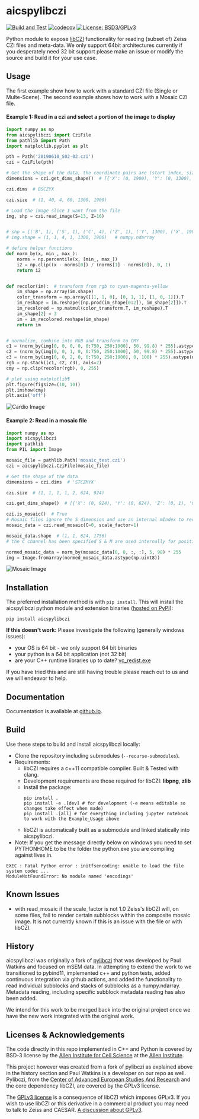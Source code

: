 # aicspylibczi

[![Build and Test](https://github.com/AllenCellModeling/aicspylibczi/actions/workflows/build-and-test.yml/badge.svg)](https://github.com/AllenCellModeling/aicspylibczi/actions/workflows/build-and-test.yml)
[![codecov](https://codecov.io/gh/AllenCellModeling/aicspylibczi/branch/main/graph/badge.svg)](https://codecov.io/gh/AllenCellModeling/aicspylibczi)
[![License: BSD3/GPLv3](https://img.shields.io/badge/License-BSD3/GPLv3-blue.svg)](https://github.com/AllenCellModeling/aicspylibczi/blob/main/LICENSE)

Python module to expose [libCZI](https://github.com/zeiss-microscopy/libCZI) functionality for reading (subset of) Zeiss
CZI files and meta-data. We only support 64bit architectures currently if you desperately need 32 bit support please make an issue or modify the source and build it for your use case.

## Usage

The first example show how to work with a standard CZI file (Single or Multe-Scene). The second example shows how to work with a Mosaic CZI file.

#### Example 1: Read in a czi and select a portion of the image to display

```python
import numpy as np
from aicspylibczi import CziFile
from pathlib import Path
import matplotlib.pyplot as plt

pth = Path('20190610_S02-02.czi')
czi = CziFile(pth)

# Get the shape of the data, the coordinate pairs are (start index, size)
dimensions = czi.get_dims_shape()  # [{'X': (0, 1900), 'Y': (0, 1300), 'Z': (0, 60), 'C': (0, 4), 'S': (0, 40), 'B': (0, 1)}]

czi.dims  # BSCZYX

czi.size  # (1, 40, 4, 60, 1300, 1900)

# Load the image slice I want from the file
img, shp = czi.read_image(S=13, Z=16)


# shp = [('B', 1), ('S', 1), ('C', 4), ('Z', 1), ('Y', 1300), ('X', 1900)]  # List[(Dimension, size), ...]
# img.shape = (1, 1, 4, 1, 1300, 1900)   # numpy.ndarray

# define helper functions
def norm_by(x, min_, max_):
    norms = np.percentile(x, [min_, max_])
    i2 = np.clip((x - norms[0]) / (norms[1] - norms[0]), 0, 1)
    return i2


def recolor(im):  # transform from rgb to cyan-magenta-yellow
    im_shape = np.array(im.shape)
    color_transform = np.array([[1, 1, 0], [0, 1, 1], [1, 0, 1]]).T
    im_reshape = im.reshape([np.prod(im_shape[0:2]), im_shape[2]]).T
    im_recolored = np.matmul(color_transform.T, im_reshape).T
    im_shape[2] = 3
    im = im_recolored.reshape(im_shape)
    return im


# normalize, combine into RGB and transform to CMY
c1 = (norm_by(img[0, 0, 0, 0, 0:750, 250:1000], 50, 99.8) * 255).astype(np.uint8)
c2 = (norm_by(img[0, 0, 1, 0, 0:750, 250:1000], 50, 99.8) * 255).astype(np.uint8)
c3 = (norm_by(img[0, 0, 2, 0, 0:750, 250:1000], 0, 100) * 255).astype(np.uint8)
rgb = np.stack((c1, c2, c3), axis=2)
cmy = np.clip(recolor(rgb), 0, 255)

# plot using matplotlib¶
plt.figure(figsize=(10, 10))
plt.imshow(cmy)
plt.axis('off')
```

![Cardio Image](images/cardio.png)

#### Example 2: Read in a mosaic file

```python
import numpy as np
import aicspylibczi
import pathlib
from PIL import Image

mosaic_file = pathlib.Path('mosaic_test.czi')
czi = aicspylibczi.CziFile(mosaic_file)

# Get the shape of the data
dimensions = czi.dims  # 'STCZMYX'

czi.size  # (1, 1, 1, 1, 2, 624, 924)

czi.get_dims_shape()  # [{'X': (0, 924), 'Y': (0, 624), 'Z': (0, 1), 'C': (0, 1), 'T': (0, 1), 'M': (0, 2), 'S': (0, 1)}]

czi.is_mosaic()  # True
# Mosaic files ignore the S dimension and use an internal mIndex to reconstruct, the scale factor allows one to generate a manageable image
mosaic_data = czi.read_mosaic(C=0, scale_factor=1)

mosaic_data.shape  # (1, 1, 624, 1756)
# the C channel has been specified S & M are used internally for position so this is (T, Z, Y, X)

normed_mosaic_data = norm_by(mosaic_data[0, 0, :, :], 5, 98) * 255
img = Image.fromarray(normed_mosaic_data.astype(np.uint8))
```

![Mosaic Image](images/mosaic.png)

## Installation

The preferred installation method is with `pip install`.
This will install the aicspylibczi python module and extension binaries ([hosted on PyPI](https://pypi.org/project/aicspylibczi/)):

`pip install aicspylibczi`

**If this doesn't work:** Please investigate the following (generally windows issues):

- your OS is 64 bit - we only support 64 bit binaries
- your python is a 64 bit application (not 32 bit)
- are your C++ runtime libraries up to date? [vc_redist.exe](https://aka.ms/vs/16/release/vc_redist.x64.exe)

If you have tried this and are still having trouble please reach out to us and we will endeavor to help.

## Documentation

Documentation is available at
[github.io](https://allencellmodeling.github.io/aicspylibczi).

## Build

Use these steps to build and install aicspylibczi locally:

- Clone the repository including submodules (`--recurse-submodules`).
- Requirements:
  - libCZI requires a c++11 compatible compiler. Built & Tested with clang.
  - Development requirements are those required for libCZI: **libpng**, **zlib**
  - Install the package:
    ```
    pip install .
    pip install -e .[dev] # for development (-e means editable so changes take effect when made)
    pip install .[all] # for everything including jupyter notebook to work with the Example_Usage above
    ```
  - libCZI is automatically built as a submodule and linked statically into aicspylibczi.
- Note: If you get the message directly below on windows you need to set PYTHONHOME to be the folder the python.exe you are compiling against lives in.

```
EXEC : Fatal Python error : initfsencoding: unable to load the file system codec ...
ModuleNotFoundError: No module named 'encodings'
```

## Known Issues

- with read_mosaic if the scale_factor is not 1.0 Zeiss's libCZI will, on some files, fail to render certain subblocks
  within the composite mosaic image. It is not currently known if this is an issue with the file or with libCZI.

## History

aicspylibczi was originally a fork of [pylibczi](https:://github.com/elhuhdron/pylibczi) that was developed by
Paul Watkins and focused on mSEM data. In attempting to extend the work to we transitioned
to pybind11, implemented c++ and python tests, added continuous integration via github actions,
and added the functionality to read individual subblocks and stacks of subblocks as a numpy.ndarray.
Metadata reading, including specific subblock metadata reading has also been added.

We intend for this work to be merged back into the original project once we have the new work integrated with
the original work.

## Licenses & Acknowledgements

The code directly in this repo implemented in C++ and Python is covered by BSD-3 license by the [Allen Institute for
Cell Science](https://www.allencell.org/what-we-do.html) at the [Allen Institute](https://alleninstitute.org/).

This project however was created from a fork of pylibczi as explained above in the history section and Paul Watkins
is a developer on our repo as well. Pylibczi, from
the [Center of Advanced European Studies And Research](https://www.caesar.de/en/about-caesar/)
and the core dependency libCZI, are covered by the GPLv3 license.

The [GPLv3 license](https://www.gnu.org/licenses/gpl-3.0.en.html) is a consequence of libCZI which imposes GPLv3. If
you wish to use libCZI or this derivative in a commercial product you may need to talk to
Zeiss and CAESAR. [A discussion about GPLv3](https://choosealicense.com/licenses/gpl-3.0/).
